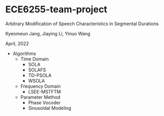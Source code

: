 # ECE6255-team-project
Arbitrary Modification of Speech Characteristics in Segmental Durations

Kyeomeun Jang, Jiaying Li, Yinuo Wang 

April, 2022

+ Algorithms
  + Time Domain
    + SOLA
    + SOLAFS
    + TD-PSOLA
    + WSOLA
  + Frequency Domain
    + LSEE-MSTFTM
  + Parameter Method
    + Phase Vocoder
    + Sinusoidal Modeling

